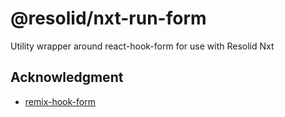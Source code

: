 # @resolid/nxt-run-form

Utility wrapper around react-hook-form for use with Resolid Nxt

## Acknowledgment

- [remix-hook-form](https://github.com/Code-Forge-Net/remix-hook-form)
